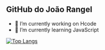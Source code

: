 ## GitHub do João Rangel

- 🔭 I’m currently working on Hcode
- 🌱 I’m currently learning JavaScript

[![Top Langs](https://github-readme-stats.vercel.app/api/top-langs/?username=joaohcrangel&show_icons=true&theme=radical)](https://github.com/joaohcrangel)
